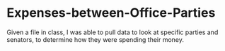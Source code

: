 # Expenses-between-Office-Parties
Given a file in class, I was able to pull data to look at specific parties and senators, to determine how they were spending their money. 
